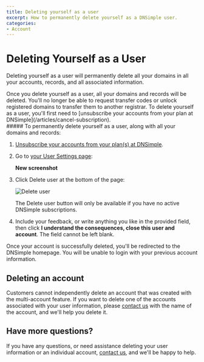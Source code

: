 ```yaml
---
title: Deleting yourself as a user
excerpt: How to permanently delete yourself as a DNSimple user.
categories:
- Account
---
```


# Deleting Yourself as a User

Deleting yourself as a user will permanently delete all your domains in all your accounts, records, and all associated information.

<warning>
Once you delete yourself as a user, all your domains and records will be deleted. You'll no longer be able to request transfer codes or unlock registered domains to transfer them to another registrar.
</warning>
<note>
To delete yourself as a user, you'll first need to [unsubscribe your accounts from your plan at DNSimple](/articles/cancel-subscription).
</note>

<div class="section-steps" markdown="1">
##### To permanently delete yourself as a user, along with all your domains and records:

1. [Unsubscribe your accounts from your plan(s) at DNSimple](/articles/cancel-subscription).

1. Go to [your User Settings page](https://dnsimple.com/user):

    **New screenshot** 

1. Click <label>Delete user</label> at the bottom of the page:

     ![Delete user](/files/delete-user.png)

   The <label>Delete user</label> button will only be available if you have no active DNSimple subscriptions.

1. Include your feedback, or write anything you like in the provided field, then click **I understand the consequences, close this user and account**. The field cannot be left blank.

Once your account is successfully deleted, you'll be redirected to the DNSimple homepage. You will be unable to login with your previous account information. 
</div>

## Deleting an account
Customers cannot independently delete an account that was created with the multi-account feature. If you want to delete one of the accounts associated with your user information, please [contact us](https://dnsimple.com/contact) with the name of the account, and we'll help you delete it.

## Have more questions? 
If you have any questions, or need assistance deleting your user information or an individual account, [contact us](https://dnsimple.com/feedback), and we'll be happy to help.
